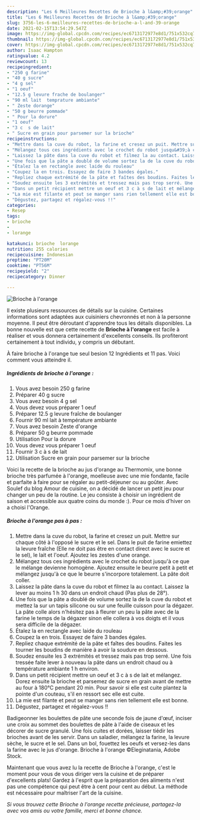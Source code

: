 ```yaml
---
description: "Les 6 Meilleures Recettes de Brioche à l&amp;#39;orange"
title: "Les 6 Meilleures Recettes de Brioche à l&amp;#39;orange"
slug: 3756-les-6-meilleures-recettes-de-brioche-a-l-and-39-orange
date: 2021-02-15T13:54:29.547Z
image: https://img-global.cpcdn.com/recipes/ec6713172977e8d1/751x532cq70/brioche-a-lorange-photo-principale-de-la-recette.jpg
thumbnail: https://img-global.cpcdn.com/recipes/ec6713172977e8d1/751x532cq70/brioche-a-lorange-photo-principale-de-la-recette.jpg
cover: https://img-global.cpcdn.com/recipes/ec6713172977e8d1/751x532cq70/brioche-a-lorange-photo-principale-de-la-recette.jpg
author: Isaac Hampton
ratingvalue: 4.2
reviewcount: 13
recipeingredient:
- "250 g farine"
- "40 g sucre"
- "4 g sel"
- "1 oeuf"
- "12.5 g levure frache de boulanger"
- "90 ml lait  temprature ambiante"
- " Zeste dorange"
- "50 g beurre pommade"
- " Pour la dorure"
- "1 oeuf"
- "3 c  s de lait"
- " Sucre en grain pour parsemer sur la brioche"
recipeinstructions:
- "Mettre dans la cuve du robot, la farine et cresez un puit. Mettre sur chaque côté à l&#39;opposé le sucre et le sel. Dans le puit de farine emiettez la levure fraîche (Elle ne doit pas être en contact direct avec le sucre et le sel), le lait et l&#39;oeuf. Ajoutez les zestes d&#39;une orange."
- "Mélangez tous ces ingrédients avec le crochet du robot jusqu&#39;à ce que le mélange devienne homogène. Ajoutez ensuite le beurre petit à petit et mélangez jusqu&#39;à ce que le beurre s&#39;incorpore totalement. La pâte doit coller."
- "Laissez la pâte dans la cuve du robot et filmez la au contact. Laissez la lever au moins 1 h 30 dans un endroit chaud (Pas plus de 28°)."
- "Une fois que la pâte a doublé de volume sortez la de la cuve du robot et mettez la sur un tapis silicone ou sur une feuille cuisson pour la dégazer. La pâte colle alors n&#39;hésitez pas à fleurer un peu la pâte avec de la farine le temps de la dégazer sinon elle collera à vos doigts et il vous sera difficile de la dégazer."
- "Étalez la en rectangle avec laide du rouleau"
- "Coupez la en trois. Essayez de faire 3 bandes égales."
- "Repliez chaque extrémité de la pâte et faîtes des boudins. Faites les tourner les boudins de manière à avoir la soudure en dessous."
- "Soudez ensuite les 3 extrémités et tressez mais pas trop serré. Une fois tressée faite lever à nouveau la pâte dans un endroit chaud ou à température ambiante 1 h environ."
- "Dans un petit récipient mettre un oeuf et 3 c à s de lait et mélangez. Dorez ensuite la brioche et parsemez de sucre en grain avant de mettre au four à 180°C pendant 20 min. Pour savoir si elle est cuite plantez la pointe d&#39;un couteau, s&#39;il en ressort sec elle est cuite."
- "La mie est filante et peut se manger sans rien tellement elle est bonne."
- "Dégustez, partagez et régalez-vous !!"
categories:
- Resep
tags:
- brioche
- 
- lorange

katakunci: brioche  lorange 
nutrition: 255 calories
recipecuisine: Indonesian
preptime: "PT20M"
cooktime: "PT56M"
recipeyield: "2"
recipecategory: Dinner

---
```



![Brioche à l&#39;orange](https://img-global.cpcdn.com/recipes/ec6713172977e8d1/751x532cq70/brioche-a-lorange-photo-principale-de-la-recette.jpg)

Il existe plusieurs ressources de détails sur la cuisine. Certaines informations sont adaptées aux cuisiniers chevronnés et non à la personne moyenne. Il peut être déroutant d'apprendre tous les détails disponibles. La bonne nouvelle est que cette recette de <strong> Brioche à l&#39;orange </strong> est facile à réaliser et vous donnera certainement d'excellents conseils. Ils profiteront certainement à tout individu, y compris un débutant.

<!--inarticleads1-->

À faire brioche à l&#39;orange tue seul besion 12 Ingrédients et 11 pas. Voici comment vous atteindre il.

##### Ingrédients de brioche à l&#39;orange :

1. Vous avez besoin 250 g farine
1. Préparer 40 g sucre
1. Vous avez besoin 4 g sel
1. Vous devez vous préparer 1 oeuf
1. Préparer 12.5 g levure fraîche de boulanger
1. Fournir 90 ml lait à température ambiante
1. Vous avez besoin  Zeste d&#39;orange
1. Préparer 50 g beurre pommade
1. Utilisation  Pour la dorure
1. Vous devez vous préparer 1 oeuf
1. Fournir 3 c à s de lait
1. Utilisation  Sucre en grain pour parsemer sur la brioche


Voici la recette de la brioche au jus d&#39;orange au Thermomix, une bonne brioche très parfumée à l&#39;orange, moelleuse avec une mie fondante, facile et parfaite à faire pour se régaler au petit-déjeuner ou au goûter. Avec Soulef du blog Amour de cuisine, on a décidé de lancer un petit jeu pour changer un peu de la routine. Le jeu consiste à choisir un ingrédient de saison et accessible aux quatre coins du monde :). Pour ce mois d&#39;hiver on a choisi l&#39;Orange. 

<!--inarticleads2-->

##### Brioche à l&#39;orange pas à pas :

1. Mettre dans la cuve du robot, la farine et cresez un puit. Mettre sur chaque côté à l&#39;opposé le sucre et le sel. Dans le puit de farine emiettez la levure fraîche (Elle ne doit pas être en contact direct avec le sucre et le sel), le lait et l&#39;oeuf. Ajoutez les zestes d&#39;une orange.
1. Mélangez tous ces ingrédients avec le crochet du robot jusqu&#39;à ce que le mélange devienne homogène. Ajoutez ensuite le beurre petit à petit et mélangez jusqu&#39;à ce que le beurre s&#39;incorpore totalement. La pâte doit coller.
1. Laissez la pâte dans la cuve du robot et filmez la au contact. Laissez la lever au moins 1 h 30 dans un endroit chaud (Pas plus de 28°).
1. Une fois que la pâte a doublé de volume sortez la de la cuve du robot et mettez la sur un tapis silicone ou sur une feuille cuisson pour la dégazer. La pâte colle alors n&#39;hésitez pas à fleurer un peu la pâte avec de la farine le temps de la dégazer sinon elle collera à vos doigts et il vous sera difficile de la dégazer.
1. Étalez la en rectangle avec laide du rouleau
1. Coupez la en trois. Essayez de faire 3 bandes égales.
1. Repliez chaque extrémité de la pâte et faîtes des boudins. Faites les tourner les boudins de manière à avoir la soudure en dessous.
1. Soudez ensuite les 3 extrémités et tressez mais pas trop serré. Une fois tressée faite lever à nouveau la pâte dans un endroit chaud ou à température ambiante 1 h environ.
1. Dans un petit récipient mettre un oeuf et 3 c à s de lait et mélangez. Dorez ensuite la brioche et parsemez de sucre en grain avant de mettre au four à 180°C pendant 20 min. Pour savoir si elle est cuite plantez la pointe d&#39;un couteau, s&#39;il en ressort sec elle est cuite.
1. La mie est filante et peut se manger sans rien tellement elle est bonne.
1. Dégustez, partagez et régalez-vous !!


Badigeonner les boulettes de pâte une seconde fois de jaune d&#39;œuf, inciser une croix au sommet des boulettes de pâte à l&#39;aide de ciseaux et les décorer de sucre granulé. Une fois cuites et dorées, laisser tiédir les brioches avant de les servir. Dans un saladier, mélangez la farine, la levure sèche, le sucre et le sel. Dans un bol, fouettez les oeufs et versez-les dans la farine avec le jus d&#39;orange. Brioche à l&#39;orange ©Eleginatania, Adobe Stock. 

<!--inarticleads1-->

<p>
Maintenant que vous avez lu la recette de Brioche à l&#39;orange, c'est le moment pour vous de vous diriger vers la cuisine et de préparer d'excellents plats! Gardez à l'esprit que la préparation des aliments n'est pas une compétence qui peut être à cent pour cent au début. La méthode est nécessaire pour maîtriser l'art de la cuisine.
</p>

<p>
<i>Si vous trouvez cette Brioche à l&#39;orange recette précieuse, partagez-la avec vos amis ou votre famille, merci et bonne chance.</i>
</p>

